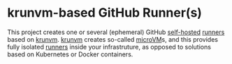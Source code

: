 # krunvm-based GitHub Runner(s)

This project creates one or several (ephemeral) GitHub [self-hosted][self] [runners] based on [krunvm]. [krunvm] creates so-called [microVM]s, and this provides fully isolated [runners] inside your infrastruture, as opposed to solutions based on Kubernetes or Docker containers.

  [self]: https://docs.github.com/en/actions/hosting-your-own-runners/managing-self-hosted-runners/about-self-hosted-runners
  [runners]: https://docs.github.com/en/actions/using-github-hosted-runners/about-github-hosted-runners/about-github-hosted-runners
  [krunvm]: https://github.com/containers/krunvm
  [microVM]: https://github.com/infracloudio/awesome-microvm
